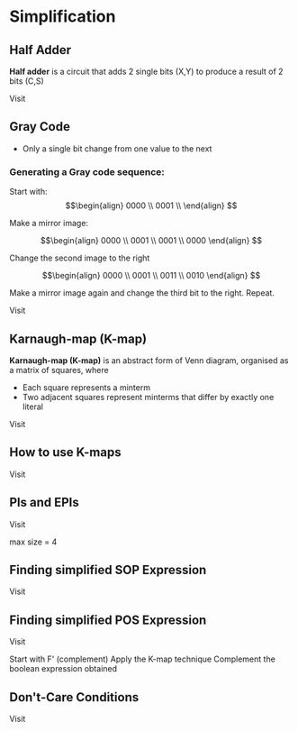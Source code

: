 # Simplification

## Half Adder

**Half adder** is a circuit that adds 2 single bits (X,Y) to produce a result of 2 bits (C,S)

Visit [](Lect15_Simplification_full.pdf#page=8)

## Gray Code

- Only a single bit change from one value to the next

### Generating a Gray code sequence:

Start with:
$$\begin{align}
0000 \\
0001 \\
\end{align}
$$

Make a mirror image:

$$\begin{align}
0000 \\
0001 \\
0001 \\
0000
\end{align}
$$

Change the second image to the right

$$\begin{align}
0000 \\
0001 \\
0011 \\
0010
\end{align}
$$

Make a mirror image again and change the third bit to the right. Repeat.

Visit [](Lect15_Simplification_full.pdf#page=10)

## Karnaugh-map (K-map)


**Karnaugh-map (K-map)** is an abstract form of Venn diagram, organised as a matrix of squares, where

- Each square represents a minterm
- Two adjacent squares represent minterms that differ by exactly one literal

Visit [](Lect15_Simplification_full.pdf#page=14)


## How to use K-maps 

Visit [](Lect15_Simplification_full.pdf#page=27)


## Pls and EPIs

Visit [](Lect15_Simplification_full.pdf#page=34)

max size = 4


## Finding simplified SOP Expression

Visit [](Lect15_Simplification_full.pdf#page=39)

## Finding simplified POS Expression

Visit [](Lect15_Simplification_full.pdf#page=44)

Start with F' (complement)
Apply the K-map technique
Complement the boolean expression obtained

## Don't-Care Conditions


Visit [](Lect15_Simplification_full.pdf#page=46)